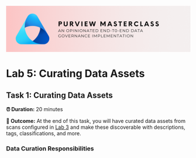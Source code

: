 ![Banner](./assets/banner.png)

# Lab 5: Curating Data Assets

## Task 1: Curating Data Assets

**⏰ Duration:** 20 minutes

**🎯 Outcome:** At the end of this task, you will have curated data assets from scans configured in [Lab 3](/Lab-03.md) and make these discoverable with descriptions, tags, classifications, and more.

### Data Curation Responsibilities
